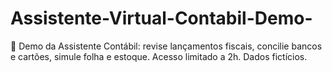 # Assistente-Virtual-Contabil-Demo-
💼 Demo da Assistente Contábil: revise lançamentos fiscais, concilie bancos e cartões, simule folha e estoque. Acesso limitado a 2h. Dados fictícios.

